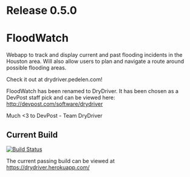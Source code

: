 # Release 0.5.0

# FloodWatch
Webapp to track and display current and past flooding incidents in the Houston area. Will also allow users to plan and navigate a route around possible flooding areas.

Check it out at drydriver.pedelen.com!

FloodWatch has been renamed to DryDriver. It has been chosen as a DevPost staff pick and can be viewed here: http://devpost.com/software/drydriver 

Much <3 to DevPost - Team DryDriver

## Current Build

[![Build Status](https://travis-ci.org/patrickedelen/FloodWatch.svg?branch=master)](https://travis-ci.org/patrickedelen/FloodWatch)

The current passing build can be viewed at https://drydriver.herokuapp.com/
